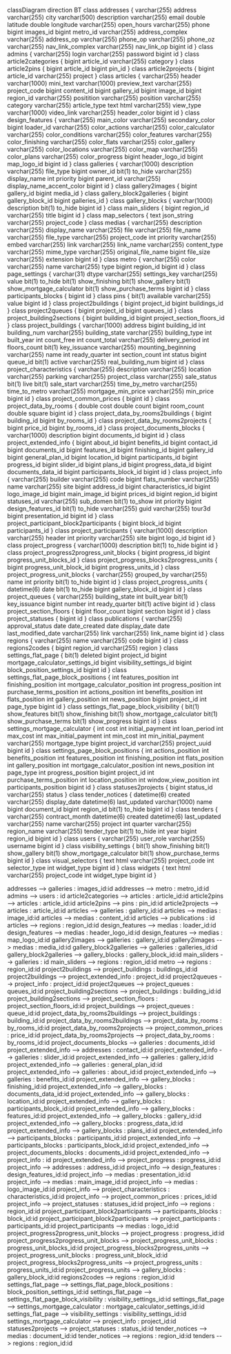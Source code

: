 classDiagram
direction BT
class addresses {
   varchar(255) address
   varchar(255) city
   varchar(500) description
   varchar(255) email
   double latitude
   double longitude
   varchar(255) open_hours
   varchar(255) phone
   bigint images_id
   bigint metro_id
   varchar(255) address_complex
   varchar(255) address_op
   varchar(255) phone_op
   varchar(255) phone_oz
   varchar(255) nav_link_complex
   varchar(255) nav_link_op
   bigint id
}
class admins {
   varchar(255) login
   varchar(255) password
   bigint id
}
class article2categories {
   bigint article_id
   varchar(255) category
}
class article2pins {
   bigint article_id
   bigint pin_id
}
class article2projects {
   bigint article_id
   varchar(255) project
}
class articles {
   varchar(255) header
   varchar(1000) mini_text
   varchar(1000) preview_text
   varchar(255) project_code
   bigint content_id
   bigint gallery_id
   bigint image_id
   bigint region_id
   varchar(255) positition
   varchar(255) position
   varchar(255) category
   varchar(255) article_type
   text html
   varchar(255) view_type
   varchar(1000) video_link
   varchar(255) header_color
   bigint id
}
class design_features {
   varchar(255) main_color
   varchar(255) secondary_color
   bigint loader_id
   varchar(255) color_actions
   varchar(255) color_calculator
   varchar(255) color_conditions
   varchar(255) color_features
   varchar(255) color_finishing
   varchar(255) color_flats
   varchar(255) color_gallery
   varchar(255) color_locations
   varchar(255) color_map
   varchar(255) color_plans
   varchar(255) color_progress
   bigint header_logo_id
   bigint map_logo_id
   bigint id
}
class galleries {
   varchar(1000) description
   varchar(255) file_type
   bigint owner_id
   bit(1) to_hide
   varchar(255) display_name
   int priority
   bigint parent_id
   varchar(255) display_name_accent_color
   bigint id
}
class gallery2images {
   bigint gallery_id
   bigint media_id
}
class gallery_block2galleries {
   bigint gallery_block_id
   bigint galleries_id
}
class gallery_blocks {
   varchar(1000) description
   bit(1) to_hide
   bigint id
}
class main_sliders {
   bigint region_id
   varchar(255) title
   bigint id
}
class map_selectors {
   text json_string
   varchar(255) project_code
}
class medias {
   varchar(255) description
   varchar(255) display_name
   varchar(255) file
   varchar(255) file_name
   varchar(255) file_type
   varchar(255) project_code
   int priority
   varchar(255) embed
   varchar(255) link
   varchar(255) link_name
   varchar(255) content_type
   varchar(255) mime_type
   varchar(255) original_file_name
   bigint file_size
   varchar(255) extension
   bigint id
}
class metro {
   varchar(255) color
   varchar(255) name
   varchar(255) type
   bigint region_id
   bigint id
}
class page_settings {
   varchar(31) dtype
   varchar(255) settings_key
   varchar(255) value
   bit(1) to_hide
   bit(1) show_finishing
   bit(1) show_gallery
   bit(1) show_mortgage_calculator
   bit(1) show_purchase_terms
   bigint id
}
class participants_blocks {
   bigint id
}
class pins {
   bit(1) available
   varchar(255) value
   bigint id
}
class project2buildings {
   bigint project_id
   bigint buildings_id
}
class project2queues {
   bigint project_id
   bigint queues_id
}
class project_building2sections {
   bigint building_id
   bigint project_section_floors_id
}
class project_buildings {
   varchar(1000) address
   bigint building_id
   int building_num
   varchar(255) building_state
   varchar(255) building_type
   int built_year
   int count_free
   int count_total
   varchar(255) delivery_period
   int floors_count
   bit(1) key_issuance
   varchar(255) mounting_beginning
   varchar(255) name
   int ready_quarter
   int section_count
   int status
   bigint queue_id
   bit(1) active
   varchar(255) real_building_num
   bigint id
}
class project_characteristics {
   varchar(255) description
   varchar(255) location
   varchar(255) parking
   varchar(255) project_class
   varchar(255) sale_status
   bit(1) live
   bit(1) sale_start
   varchar(255) time_by_metro
   varchar(255) time_to_metro
   varchar(255) mortgage_min_price
   varchar(255) min_price
   bigint id
}
class project_common_prices {
   bigint id
}
class project_data_by_rooms {
   double cost
   double count
   bigint room_count
   double square
   bigint id
}
class project_data_by_rooms2buildings {
   bigint building_id
   bigint by_rooms_id
}
class project_data_by_rooms2projects {
   bigint price_id
   bigint by_rooms_id
}
class project_documents_blocks {
   varchar(1000) description
   bigint documents_id
   bigint id
}
class project_extended_info {
   bigint about_id
   bigint benefits_id
   bigint contact_id
   bigint documents_id
   bigint features_id
   bigint finishing_id
   bigint gallery_id
   bigint general_plan_id
   bigint location_id
   bigint participants_id
   bigint progress_id
   bigint slider_id
   bigint plans_id
   bigint progress_data_id
   bigint documents_data_id
   bigint participants_block_id
   bigint id
}
class project_info {
   varchar(255) builder
   varchar(255) code
   bigint flats_number
   varchar(255) name
   varchar(255) site
   bigint address_id
   bigint characteristics_id
   bigint logo_image_id
   bigint main_image_id
   bigint prices_id
   bigint region_id
   bigint statuses_id
   varchar(255) sub_domen
   bit(1) to_show
   int priority
   bigint design_features_id
   bit(1) to_hide
   varchar(255) guid
   varchar(255) tour3d
   bigint presentation_id
   bigint id
}
class project_participant_block2participants {
   bigint block_id
   bigint participants_id
}
class project_participants {
   varchar(1000) description
   varchar(255) header
   int priority
   varchar(255) site
   bigint logo_id
   bigint id
}
class project_progress {
   varchar(1000) description
   bit(1) to_hide
   bigint id
}
class project_progress2progress_unit_blocks {
   bigint progress_id
   bigint progress_unit_blocks_id
}
class project_progress_blocks2progress_units {
   bigint progress_unit_block_id
   bigint progress_units_id
}
class project_progress_unit_blocks {
   varchar(255) grouped_by
   varchar(255) name
   int priority
   bit(1) to_hide
   bigint id
}
class project_progress_units {
   datetime(6) date
   bit(1) to_hide
   bigint gallery_block_id
   bigint id
}
class project_queues {
   varchar(255) building_state
   int built_year
   bit(1) key_issuance
   bigint number
   int ready_quarter
   bit(1) active
   bigint id
}
class project_section_floors {
   bigint floor_count
   bigint section
   bigint id
}
class project_statuses {
   bigint id
}
class publications {
   varchar(255) approval_status
   date date_created
   date display_date
   date last_modified_date
   varchar(255) link
   varchar(255) link_name
   bigint id
}
class regions {
   varchar(255) name
   varchar(255) code
   bigint id
}
class regions2codes {
   bigint region_id
   varchar(255) region
}
class settings_flat_page {
   bit(1) deleted
   bigint project_id
   bigint mortgage_calculator_settings_id
   bigint visibility_settings_id
   bigint block_position_settings_id
   bigint id
}
class settings_flat_page_block_positions {
   int features_position
   int finishing_position
   int mortgage_calculator_position
   int progress_position
   int purchase_terms_position
   int actions_position
   int benefits_position
   int flats_position
   int gallery_position
   int news_position
   bigint project_id
   int page_type
   bigint id
}
class settings_flat_page_block_visibility {
   bit(1) show_features
   bit(1) show_finishing
   bit(1) show_mortgage_calculator
   bit(1) show_purchase_terms
   bit(1) show_progress
   bigint id
}
class settings_mortgage_calculator {
   int cost
   int initial_payment
   int loan_period
   int max_cost
   int max_initial_payment
   int min_cost
   int min_initial_payment
   varchar(255) mortgage_type
   bigint project_id
   varchar(255) project_uuid
   bigint id
}
class settings_page_block_positions {
   int actions_position
   int benefits_position
   int features_position
   int finishing_position
   int flats_position
   int gallery_position
   int mortgage_calculator_position
   int news_position
   int page_type
   int progress_position
   bigint project_id
   int purchase_terms_position
   int location_position
   int window_view_position
   int participants_position
   bigint id
}
class statuses2projects {
   bigint status_id
   varchar(255) status
}
class tender_notices {
   datetime(6) created
   varchar(255) display_date
   datetime(6) last_updated
   varchar(1000) name
   bigint document_id
   bigint region_id
   bit(1) to_hide
   bigint id
}
class tenders {
   varchar(255) contract_month
   datetime(6) created
   datetime(6) last_updated
   varchar(255) name
   varchar(255) project
   int quarter
   varchar(255) region_name
   varchar(255) tender_type
   bit(1) to_hide
   int year
   bigint region_id
   bigint id
}
class users {
   varchar(255) user_role
   varchar(255) username
   bigint id
}
class visibility_settings {
   bit(1) show_finishing
   bit(1) show_gallery
   bit(1) show_mortgage_calculator
   bit(1) show_purchase_terms
   bigint id
}
class visual_selectors {
   text html
   varchar(255) project_code
   int selector_type
   int widget_type
   bigint id
}
class widgets {
   text html
   varchar(255) project_code
   int widget_type
   bigint id
}

addresses  -->  galleries : images_id:id
addresses  -->  metro : metro_id:id
admins  -->  users : id
article2categories  -->  articles : article_id:id
article2pins  -->  articles : article_id:id
article2pins  -->  pins : pin_id:id
article2projects  -->  articles : article_id:id
articles  -->  galleries : gallery_id:id
articles  -->  medias : image_id:id
articles  -->  medias : content_id:id
articles  -->  publications : id
articles  -->  regions : region_id:id
design_features  -->  medias : loader_id:id
design_features  -->  medias : header_logo_id:id
design_features  -->  medias : map_logo_id:id
gallery2images  -->  galleries : gallery_id:id
gallery2images  -->  medias : media_id:id
gallery_block2galleries  -->  galleries : galleries_id:id
gallery_block2galleries  -->  gallery_blocks : gallery_block_id:id
main_sliders  -->  galleries : id
main_sliders  -->  regions : region_id:id
metro  -->  regions : region_id:id
project2buildings  -->  project_buildings : buildings_id:id
project2buildings  -->  project_extended_info : project_id:id
project2queues  -->  project_info : project_id:id
project2queues  -->  project_queues : queues_id:id
project_building2sections  -->  project_buildings : building_id:id
project_building2sections  -->  project_section_floors : project_section_floors_id:id
project_buildings  -->  project_queues : queue_id:id
project_data_by_rooms2buildings  -->  project_buildings : building_id:id
project_data_by_rooms2buildings  -->  project_data_by_rooms : by_rooms_id:id
project_data_by_rooms2projects  -->  project_common_prices : price_id:id
project_data_by_rooms2projects  -->  project_data_by_rooms : by_rooms_id:id
project_documents_blocks  -->  galleries : documents_id:id
project_extended_info  -->  addresses : contact_id:id
project_extended_info  -->  galleries : slider_id:id
project_extended_info  -->  galleries : gallery_id:id
project_extended_info  -->  galleries : general_plan_id:id
project_extended_info  -->  galleries : about_id:id
project_extended_info  -->  galleries : benefits_id:id
project_extended_info  -->  gallery_blocks : finishing_id:id
project_extended_info  -->  gallery_blocks : documents_data_id:id
project_extended_info  -->  gallery_blocks : location_id:id
project_extended_info  -->  gallery_blocks : participants_block_id:id
project_extended_info  -->  gallery_blocks : features_id:id
project_extended_info  -->  gallery_blocks : gallery_id:id
project_extended_info  -->  gallery_blocks : progress_data_id:id
project_extended_info  -->  gallery_blocks : plans_id:id
project_extended_info  -->  participants_blocks : participants_id:id
project_extended_info  -->  participants_blocks : participants_block_id:id
project_extended_info  -->  project_documents_blocks : documents_id:id
project_extended_info  -->  project_info : id
project_extended_info  -->  project_progress : progress_id:id
project_info  -->  addresses : address_id:id
project_info  -->  design_features : design_features_id:id
project_info  -->  medias : presentation_id:id
project_info  -->  medias : main_image_id:id
project_info  -->  medias : logo_image_id:id
project_info  -->  project_characteristics : characteristics_id:id
project_info  -->  project_common_prices : prices_id:id
project_info  -->  project_statuses : statuses_id:id
project_info  -->  regions : region_id:id
project_participant_block2participants  -->  participants_blocks : block_id:id
project_participant_block2participants  -->  project_participants : participants_id:id
project_participants  -->  medias : logo_id:id
project_progress2progress_unit_blocks  -->  project_progress : progress_id:id
project_progress2progress_unit_blocks  -->  project_progress_unit_blocks : progress_unit_blocks_id:id
project_progress_blocks2progress_units  -->  project_progress_unit_blocks : progress_unit_block_id:id
project_progress_blocks2progress_units  -->  project_progress_units : progress_units_id:id
project_progress_units  -->  gallery_blocks : gallery_block_id:id
regions2codes  -->  regions : region_id:id
settings_flat_page  -->  settings_flat_page_block_positions : block_position_settings_id:id
settings_flat_page  -->  settings_flat_page_block_visibility : visibility_settings_id:id
settings_flat_page  -->  settings_mortgage_calculator : mortgage_calculator_settings_id:id
settings_flat_page  -->  visibility_settings : visibility_settings_id:id
settings_mortgage_calculator  -->  project_info : project_id:id
statuses2projects  -->  project_statuses : status_id:id
tender_notices  -->  medias : document_id:id
tender_notices  -->  regions : region_id:id
tenders  -->  regions : region_id:id
